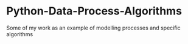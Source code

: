 # Python-Data-Process-Algorithms
Some of my work as an example of modelling processes and specific algorithms
